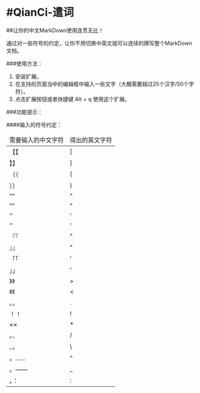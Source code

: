#QianCi-遣词
================

##让你的中文MarkDown使用连贯无比！

通过对一些符号的约定，让你不用切换中英文就可以连续的撰写整个MarkDown文档。

###使用方法：

1. 安装扩展。
2. 在支持的页面当中的编辑框中输入一些文字（大概需要超过25个汉字/50个字符）。
3. 点击扩展按钮或者快捷键 Alt + q 使用这个扩展。

###功能提示：

####输入的符号约定：



<table>
    <thead>
        <tr>
            <td>需要输入的中文字符</td>
            <td>得出的英文字符</td>
        </tr>
    </thead>
    <tbody>
    <tr>
        <td> 【【</td>
        <td> [</td>
    </tr>
    <tr>
        <td> 】】</td>
        <td> ] </td>
    </tr>
    <tr>
        <td> （（</td>
        <td> ( </td>
    </tr>
    <tr>
        <td> ））</td>
        <td> ) </td>
    </tr>
    <tr>
        <td> ““</td>
        <td> " </td>
    </tr>
    <tr>
        <td> ””</td>
        <td> " </td>
    </tr>
    <tr>
        <td> ‘‘</td>
        <td> ' </td>
    </tr>
    <tr>
        <td> ’’</td>
        <td> ' </td>
    </tr>
    <tr>
        <td> 『『</td>
        <td> " </td>
    </tr>
    <tr>
        <td> 』』</td>
        <td> " </td>
    </tr>
    <tr>
        <td> 「「</td>
        <td> ' </td>
    </tr>
    <tr>
        <td> 」」</td>
        <td> ' </td>
    </tr>
    <tr>
        <td> 》》</td>
        <td> > </td>
    </tr>
    <tr>
        <td> 《《</td>
        <td> < </td>
    </tr>
    <tr>
        <td> 。。</td>
        <td> . </td>
    </tr>
    <tr>
        <td> ！！</td>
        <td> ! </td>
    </tr>
    <tr>
        <td> ××</td>
        <td> * </td>
    </tr>
    <tr>
        <td> 。、</td>
        <td> / </td>
    </tr>
    <tr>
        <td> 、。</td>
        <td> \ </td>
    </tr>
    <tr>
        <td> 。……</td>
        <td> ^ </td>
    </tr>
    <tr>
        <td> 。——</td>
        <td> _ </td>
    </tr>
    <tr>
        <td> 。：</td>
        <td> :</td>
    </tr>
    </tbody>
</table>

